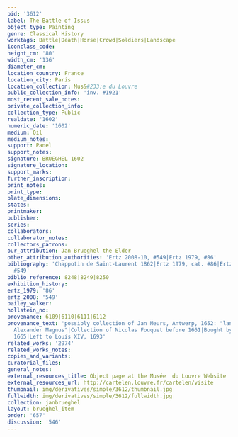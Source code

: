 ```yaml
---
pid: '3612'
label: The Battle of Issus
object_type: Painting
genre: Classical History
worktags: Battle|Death|Horse|Crowd|Soldiers|Landscape
iconclass_code:
height_cm: '80'
width_cm: '136'
diameter_cm:
location_country: France
location_city: Paris
location_collection: Mus&#233;e du Louvre
public_collection_info: 'inv. #1921'
most_recent_sale_notes:
private_collection_info:
collection_type: Public
realdate: '1602'
numeric_date: '1602'
medium: Oil
medium_notes:
support: Panel
support_notes:
signature: BRUEGHEL 1602
signature_location:
support_marks:
further_inscription:
print_notes:
print_type:
plate_dimensions:
states:
printmaker:
publisher:
series:
collaborators:
collaborator_notes:
collectors_patrons:
our_attribution: Jan Brueghel the Elder
other_attribution_authorities: 'Ertz 2008-10, #549|Ertz 1979, #86'
bibliography: 'Chappotin de Saint-Laurent 1862|Ertz 1979, cat. #86|Ertz 2008-10, cat.
  #549'
biblio_reference: 8248|8249|8250
exhibition_history:
ertz_1979: '86'
ertz_2008: '549'
bailey_walker:
hollstein_no:
provenance: 6109|6110|6111|6112
provenance_text: 'possibly collection of Jan Meurs, Antwerp, 1652: "lantschap van
  Alexander Magnus"|Collection of Nicolas Fouquet before 1661|Bought by Andre le Notre,
  1665|Left to Louis XIV, 1693'
related_works: '2974'
related_works_notes:
copies_and_variants:
curatorial_files:
general_notes:
external_resources_title: Object page at the Musée  du Louvre Website
external_resources_url: http://cartelen.louvre.fr/cartelen/visite
thumbnail: img/derivatives/simple/3612/thumbnail.jpg
fullwidth: img/derivatives/simple/3612/fullwidth.jpg
collection: janbrueghel
layout: brueghel_item
order: '657'
discussion: '546'
---
```


